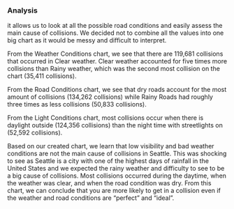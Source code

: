 ### Analysis

 it allows us to look at all the possible road conditions and easily assess the main cause of collisions. We decided not to combine all the values into one big chart as it would be messy and difficult to interpret.

From the Weather Conditions chart, we see that there are 119,681 collisions that occurred in Clear weather. Clear weather accounted for five times more collisions than Rainy weather, which was the second most collision on the chart (35,411 collisions).

From the Road Conditions chart, we see that dry roads account for the most amount of collisions (134,262 collisions) while Rainy Roads had roughly three times as less collisions (50,833 collisions).

From the Light Conditions chart, most collisions occur when there is daylight outside (124,356 collisions) than the night time with streetlights on (52,592 collisions).

Based on our created chart, we learn that low visibility and bad weather conditions are not the main cause of collisions in Seattle. This was shocking to see as Seattle is a city with one of the highest days of rainfall in the United States and we expected the rainy weather and difficulty to see to be a big cause of collisions. Most collisions occurred during the daytime, when the weather was clear, and when the road condition was dry. From this chart, we can conclude that you are more likely to get in a collision even if the weather and road conditions are “perfect” and “ideal”.
